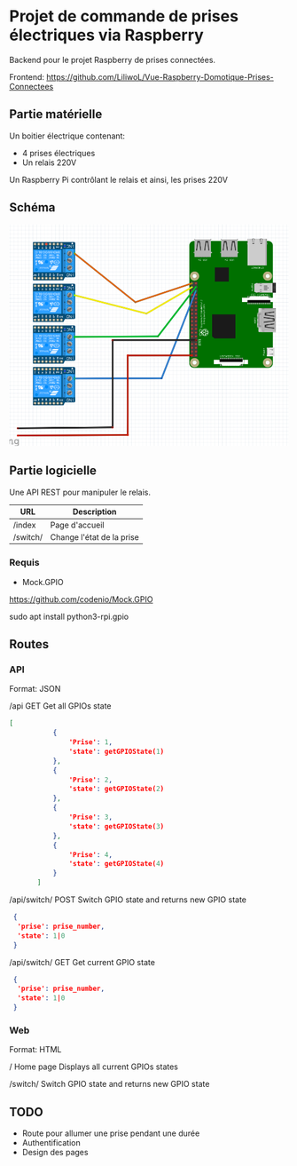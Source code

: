 # Projet de commande de prises électriques via Raspberry

Backend pour le projet Raspberry de prises connectées.

Frontend: https://github.com/LiliwoL/Vue-Raspberry-Domotique-Prises-Connectees

## Partie matérielle

Un boitier électrique contenant:
* 4 prises électriques
* Un relais 220V

Un Raspberry Pi contrôlant le relais et ainsi, les prises 220V

## Schéma

![doc/img.png](doc/img.png)

## Partie logicielle

Une API REST pour manipuler le relais.

URL | Description
 -- | -- 
/index | Page d'accueil
/switch/<numero de prise> | Change l'état de la prise


### Requis

* Mock.GPIO

https://github.com/codenio/Mock.GPIO

sudo apt install python3-rpi.gpio

## Routes

### API

Format: JSON

/api
GET
 Get all GPIOs state
 ```json
 [
            {
                'Prise': 1,
                'state': getGPIOState(1)
            },
            {
                'Prise': 2,
                'state': getGPIOState(2)
            },
            {
                'Prise': 3,
                'state': getGPIOState(3)
            },
            {
                'Prise': 4,
                'state': getGPIOState(4)
            }
        ]
```

/api/switch/<prise>
POST
 Switch GPIO state and returns new GPIO state
 ```json
  {
   'prise': prise_number,
   'state': 1|0
  }
  ```

/api/switch/<prise>
GET
 Get current GPIO state
 ```json
  {
   'prise': prise_number,
   'state': 1|0
  }
  ```


### Web

Format: HTML

/
Home page
Displays all current GPIOs states

/switch/<prise>
 Switch GPIO state and returns new GPIO state

## TODO

* Route pour allumer une prise pendant une durée
* Authentification
* Design des pages
